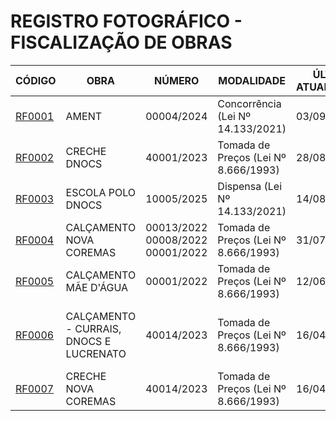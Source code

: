 # REGISTRO FOTOGRÁFICO - FISCALIZAÇÃO DE OBRAS

| CÓDIGO | OBRA | NÚMERO | MODALIDADE | ÚLTIMA ATUALIZAÇÃO | SITUAÇÃO |
|---|---|---|---|---|---|
| [RF0001](https://github.com/NoScandalize/prefeitura-img/blob/main/rf0001-ament/README.md) | AMENT | 00004/2024 | Concorrência (Lei Nº 14.133/2021) | 03/09/2025 | 🟡 Em execução |
| [RF0002](https://github.com/NoScandalize/prefeitura-img/blob/main/rf0002-creche-dnocs/README.md) | CRECHE DNOCS | 40001/2023	| Tomada de Preços (Lei Nº 8.666/1993) | 28/08/2025 | 🟡 Em execução |
| [RF0003](https://github.com/NoScandalize/prefeitura-img/blob/main/rf0003-escola-polo-dnocs/README.md) | ESCOLA POLO DNOCS | 	10005/2025 | Dispensa (Lei Nº 14.133/2021) | 14/08/2025 | 🟢 Concluída |
| [RF0004](https://github.com/NoScandalize/prefeitura-img/blob/main/rf0004-calcamento-nova-coremas/README.md) | CALÇAMENTO NOVA COREMAS | 00013/2022 <br> 00008/2022 <br> 00001/2022 | Tomada de Preços (Lei Nº 8.666/1993) | 31/07/2025 | 🟡 Em execução |
| [RF0005](https://github.com/NoScandalize/prefeitura-img/blob/main/rf0005-calcamento-mae-dagua/README.md) | CALÇAMENTO MÃE D'ÁGUA | 00001/2022 | Tomada de Preços (Lei Nº 8.666/1993) | 12/06/2025 | 🟢 Concluída |
| [RF0006](https://github.com/NoScandalize/prefeitura-img/blob/main/rf0006-calcamento-currais-dnocs-lucrenato/README.md) | CALÇAMENTO - CURRAIS, DNOCS E LUCRENATO | 40014/2023 | Tomada de Preços (Lei Nº 8.666/1993) | 16/04/2025 | ⚠️ Abandonada - Parcialmente Concluída |
| [RF0007](https://github.com/NoScandalize/prefeitura-img/blob/main/rf0007-creche-nova-coremas/README.md) | CRECHE NOVA COREMAS | 40014/2023 | Tomada de Preços (Lei Nº 8.666/1993) | 16/04/2025 | 🔴 Paralisada |